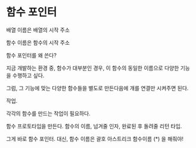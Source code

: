 # 함수 포인터

배열 이름은 배열의 시작  주소

함수 이름은 함수의 시작 주소



함수 포인터를 왜 쓴다?

지금 개발하는 환경 중, 함수가 대부분인 경우, 이 함수의 동일한 이름으로 다양한 기능을 수행하고 싶다.

그럼, 그 기능에 맞는 다양한 함수들을 별도로 만든다음에 걔를 연결만 시켜주면 된다.



작업.

각각의 함수를 만드는 작업이 필요하다.

함수 프로토타입을 만든다. 함수의 이름, 넘겨줄 인자, 완료된 후 돌려줄 리턴 타입.

그게 바로 함수 포인터. 대신, 함수 이름은 괄호 아스트리크 함수이름 (*) 을 해줘야!



